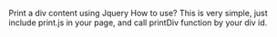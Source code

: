 Print a div content using Jquery
	How to use?
		This is very simple, just include print.js in your page, and call printDiv function by your div id.